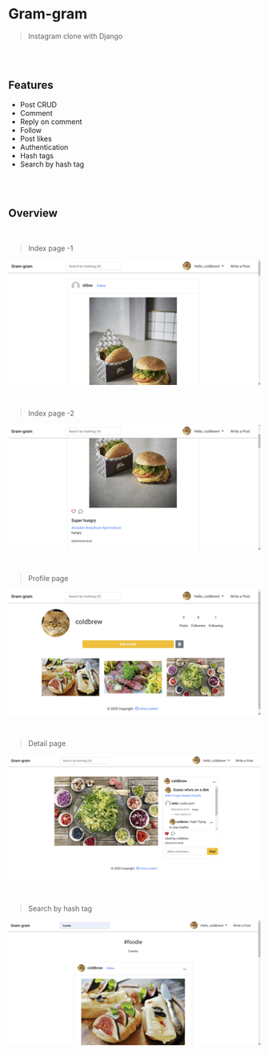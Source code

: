 # Gram-gram

> Instagram clone with Django

<br>

<br>

## Features

- Post CRUD
- Comment 
- Reply on comment
- Follow
- Post likes
- Authentication
- Hash tags
- Search by hash tag

<br>

<br>

## Overview

<br>

> Index page -1

![](./README-images/gram-gram_index_01.png)

<br>

> Index page -2

![](./README-images/gram-gram_index_02.png)

<br>

> Profile page

![](./README-images/gram-gram_profile_01.png)

<br>

> Detail page

![](./README-images/gram-gram_comment_01.png)

<br>

> Search by hash tag

![](./README-images/gram-gram_search_01.png)

<br>

<br>